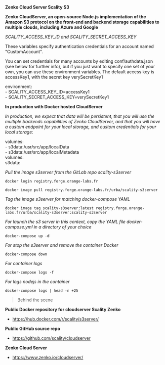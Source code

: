 **Zenko Cloud Server Scality S3**

**Zenko CloudServer, an open-source Node.js implementation of the Amazon S3 protocol on the front-end and backend storage capabilities to multiple clouds, including Azure and Google**


*SCALITY_ACCESS_KEY_ID and SCALITY_SECRET_ACCESS_KEY*

These variables specify authentication credentials for an account named "CustomAccount".

You can set credentials for many accounts by editing conf/authdata.json (see below for further info), but if you just want to specify one set of your own, you can use these environment variables.
The default access key is accessKey1, with the secret key verySecretKey1

  environment:  
    - SCALITY_ACCESS_KEY_ID=accessKey1  
    - SCALITY_SECRET_ACCESS_KEY=verySecretKey1  


**In production with Docker hosted CloudServer**

*In production, we expect that data will be persistent, that you will use the multiple backends capabilities of Zenko CloudServer, and that you will have a custom endpoint for your local storage, and custom credentials for your local storage:*

  volumes:  
    - s3data:/usr/src/app/localData  
    - s3data:/usr/src/app/localMetadata  
volumes:  
  s3data:  

*Pull the image s3server from the GitLab repo scality-s3server*

   `docker login registry.forge.orange-labs.fr`
   
   `docker image pull registry.forge.orange-labs.fr/urba/scality-s3server`

*Tag the image s3server for matching docker-compose YAML*

   `docker image tag scality-s3server:latest registry.forge.orange-labs.fr/urba/scality-s3server:scality-s3server`

*For launch the s3 server in this context, copy the YAML file docker-compose.yml in a directory of your choice*

   `docker-compose up -d`

*For stop the s3server and remove the container Docker*

   `docker-compose down`

 *For container logs*

   `docker-compose logs -f`

 *For logs nodejs in the container*

   `docker-compose logs | head -n +25`

> Behind the scene

**Public Docker repository for cloudserver Scality Zenko**
  * https://hub.docker.com/r/scality/s3server/

**Public GitHub source repo**
  * https://github.com/scality/cloudserver

**Zenko Cloud Server**
  * https://www.zenko.io/cloudserver/
